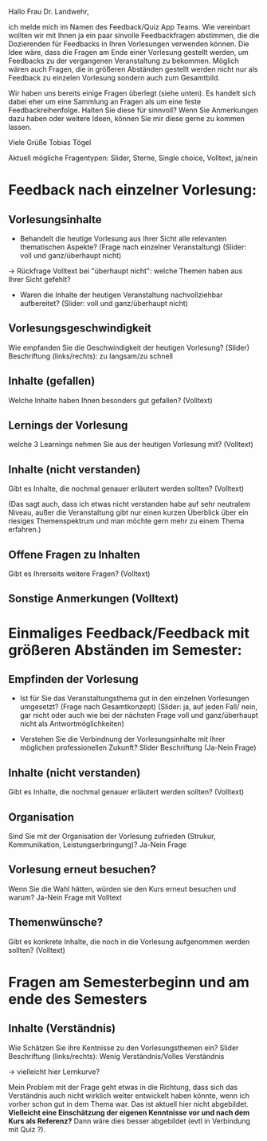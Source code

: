 Hallo Frau Dr. Landwehr,

ich melde mich im Namen des Feedback/Quiz App Teams.
Wie vereinbart wollten wir mit Ihnen ja ein paar sinvolle Feedbackfragen abstimmen, die die Dozierenden für Feedbacks in Ihren Vorlesungen verwenden können.
Die Idee wäre, dass die Fragen am Ende einer Vorlesung gestellt werden, um Feedbacks zu der vergangenen Veranstaltung zu bekommen. Möglich wären auch Fragen, die in größeren Abständen gestellt werden nicht nur als Feedback zu einzelen Vorlesung sondern auch zum Gesamtbild.

Wir haben uns bereits einige Fragen überlegt (siehe unten). Es handelt sich dabei eher um eine Sammlung an Fragen als um eine feste Feedbackreihenfolge. Halten Sie diese für sinnvoll? 
Wenn Sie Anmerkungen dazu haben oder weitere Ideen, können Sie mir diese gerne zu kommen lassen.

Viele Grüße
Tobias Tögel

Aktuell mögliche Fragentypen: Slider, Sterne, Single choice, Volltext, ja/nein

# Feedback nach einzelner Vorlesung:

## Vorlesungsinhalte
- Behandelt die heutige Vorlesung aus Ihrer Sicht alle relevanten 
thematischen Aspekte? (Frage nach einzelner Veranstaltung) (Slider: voll 
und ganz/überhaupt nicht)

-> Rückfrage Volltext bei "überhaupt nicht": welche Themen haben aus 
Ihrer Sicht gefehlt?


- Waren die Inhalte der heutigen 
Veranstaltung nachvollziehbar aufbereitet? (Slider: voll und 
ganz/überhaupt nicht)

## Vorlesungsgeschwindigkeit
Wie empfanden Sie die Geschwindigkeit der heutigen Vorlesung? (Slider)
Beschriftung (links/rechts): zu langsam/zu schnell

## Inhalte (gefallen)
Welche Inhalte haben Ihnen besonders gut gefallen? (Volltext)

## Lernings der Vorlesung
welche 3 Learnings nehmen Sie aus der heutigen Vorlesung mit? (Volltext)

## Inhalte (nicht verstanden)
Gibt es Inhalte, die nochmal genauer erläutert werden sollten? (Volltext)

(Das sagt auch, dass ich etwas nicht verstanden habe auf sehr 
neutralem Niveau, außer die Veranstaltung gibt nur einen kurzen 
Überblick über ein riesiges Themenspektrum und man möchte gern mehr zu 
einem Thema erfahren.)

## Offene Fragen zu Inhalten
Gibt es Ihrerseits weitere Fragen? (Volltext)

## Sonstige Anmerkungen (Volltext)

# Einmaliges Feedback/Feedback mit größeren Abständen im Semester:

## Empfinden der Vorlesung

- Ist für Sie das Veranstaltungsthema gut in den einzelnen Vorlesungen 
umgesetzt? (Frage nach Gesamtkonzept) (Slider: ja, auf jeden Fall/ nein, 
gar nicht oder auch wie bei der nächsten Frage voll und ganz/überhaupt 
nicht als Antwortmöglichkeiten)

- Verstehen Sie die Verbindnung der Vorlesungsinhalte mit Ihrer möglichen professionellen Zukunft?
Slider Beschriftung (Ja-Nein Frage)

## Inhalte (nicht verstanden)
Gibt es Inhalte, die nochmal genauer erläutert werden sollten? (Volltext)

## Organisation
Sind Sie mit der Organisation der Vorlesung zufrieden (Strukur, Kommunikation, Leistungserbringung)?
Ja-Nein Frage

## Vorlesung erneut besuchen?
Wenn Sie die Wahl hätten, würden sie den Kurs erneut besuchen und warum?
Ja-Nein Frage mit Volltext

## Themenwünsche?
Gibt es konkrete Inhalte, die noch in die Vorlesung aufgenommen werden sollten? (Volltext)

# Fragen am Semesterbeginn und am ende des Semesters

## Inhalte (Verständnis)
Wie Schätzen Sie ihre Kentnisse zu den Vorlesungsthemen ein?
Slider Beschriftung (links/rechts): Wenig Verständnis/Volles Verständnis

-> vielleicht hier Lernkurve?

Mein Problem mit der Frage geht etwas in die Richtung, dass sich das 
Verständnis auch nicht wirklich weiter entwickelt haben könnte, wenn ich 
vorher schon gut in dem Thema war. Das ist aktuell hier nicht 
abgebildet. **Vielleicht eine Einschätzung der eigenen Kenntnisse vor und 
nach dem Kurs als Referenz?** Dann wäre dies besser abgebildet (evtl in Verbindung mit Quiz ?).